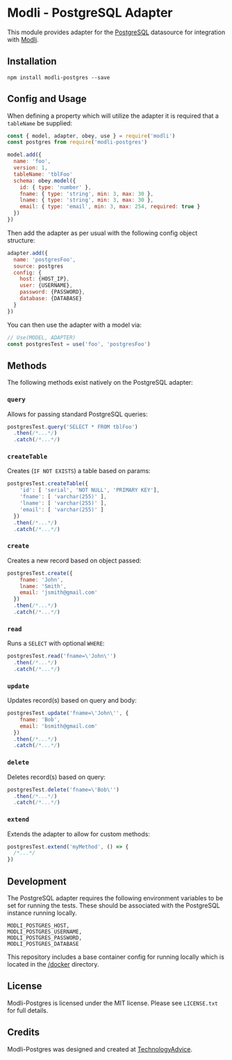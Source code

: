 # Modli - PostgreSQL Adapter

This module provides adapter for the [PostgreSQL](http://www.postgresql.org/)
datasource for integration with [Modli](https://github.com/node-modli).

## Installation

```
npm install modli-postgres --save
```

## Config and Usage

When defining a property which will utilize the adapter it is required that a
`tableName` be supplied:

```javascript
const { model, adapter, obey, use } = require('modli')
const postgres from require('modli-postgres')

model.add({
  name: 'foo',
  version: 1,
  tableName: 'tblFoo'
  schema: obey.model({
    id: { type: 'number' },
    fname: { type: 'string', min: 3, max: 30 },
    lname: { type: 'string', min: 3, max: 30 },
    email: { type: 'email', min: 3, max: 254, required: true }
  })
})
```

Then add the adapter as per usual with the following config object structure:

```javascript
adapter.add({
  name: 'postgresFoo',
  source: postgres
  config: {
    host: {HOST_IP},
    user: {USERNAME},
    password: {PASSWORD},
    database: {DATABASE}
  }
})
```

You can then use the adapter with a model via:

```javascript
// Use(MODEL, ADAPTER)
const postgresTest = use('foo', 'postgresFoo')
```

## Methods

The following methods exist natively on the PostgreSQL adapter:

### `query`

Allows for passing standard PostgreSQL queries:

```javascript
postgresTest.query('SELECT * FROM tblFoo')
  .then(/*...*/)
  .catch(/*...*/)
```

### `createTable`

Creates (`IF NOT EXISTS`) a table based on params:

```javascript
postgresTest.createTable({
    'id': [ 'serial', 'NOT NULL', 'PRIMARY KEY'],
    'fname': [ 'varchar(255)' ],
    'lname': [ 'varchar(255)' ],
    'email': [ 'varchar(255)' ]
  })
  .then(/*...*/)
  .catch(/*...*/)
```

### `create`

Creates a new record based on object passed:

```javascript
postgresTest.create({
    fname: 'John',
    lname: 'Smith',
    email: 'jsmith@gmail.com'
  })
  .then(/*...*/)
  .catch(/*...*/)
```

### `read`

Runs a `SELECT` with optional `WHERE`:

```javascript
postgresTest.read('fname=\'John\'')
  .then(/*...*/)
  .catch(/*...*/)
```

### `update`

Updates record(s) based on query and body:

```javascript
postgresTest.update('fname=\'John\'', {
    fname: 'Bob',
    email: 'bsmith@gmail.com'
  })
  .then(/*...*/)
  .catch(/*...*/)
```

### `delete`

Deletes record(s) based on query:

```javascript
postgresTest.delete('fname=\'Bob\'')
  .then(/*...*/)
  .catch(/*...*/)
```

### `extend`

Extends the adapter to allow for custom methods:

```javascript
postgresTest.extend('myMethod', () => {
  /*...*/
})
```

## Development

The PostgreSQL adapter requires the following environment variables to be set for
running the tests. These should be associated with the PostgreSQL instance running
locally.

```
MODLI_POSTGRES_HOST,
MODLI_POSTGRES_USERNAME,
MODLI_POSTGRES_PASSWORD,
MODLI_POSTGRES_DATABASE
```

This repository includes a base container config for running locally which is
located in the [/docker](/docker) directory.

## License

Modli-Postgres is licensed under the MIT license. Please see `LICENSE.txt` for full details.

## Credits

Modli-Postgres was designed and created at [TechnologyAdvice](http://www.technologyadvice.com).
